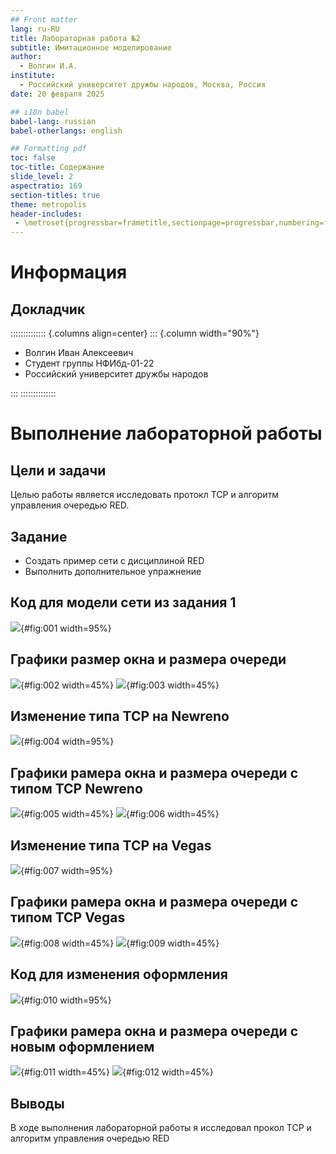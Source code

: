 ```yaml
---
## Front matter
lang: ru-RU
title: Лабораторная работа №2
subtitle: Имитационное моделирование
author:
  - Волгин И.А.
institute:
  - Российский университет дружбы народов, Москва, Россия
date: 20 февраля 2025

## i18n babel
babel-lang: russian
babel-otherlangs: english

## Formatting pdf
toc: false
toc-title: Содержание
slide_level: 2
aspectratio: 169
section-titles: true
theme: metropolis
header-includes:
 - \metroset{progressbar=frametitle,sectionpage=progressbar,numbering=fraction}
---
```


# Информация

## Докладчик

:::::::::::::: {.columns align=center}
::: {.column width="90%"}

  * Волгин Иван Алексеевич
  * Студент группы НФИбд-01-22 
  * Российский университет дружбы народов

:::
::::::::::::::

# Выполнение лабораторной работы

## Цели и задачи

Целью работы является исследовать протокл TCP и алгоритм управления очередью RED.

## Задание

- Создать пример сети с дисциплиной RED
- Выполнить дополнительное упражнение

## Код для модели сети из задания 1

![](image/1.png){#fig:001 width=95%}

## Графики размер окна и размера очереди

![](image/2.png){#fig:002 width=45%}
![](image/3.png){#fig:003 width=45%}

## Изменение типа TCP на Newreno

![](image/4.png){#fig:004 width=95%}

## Графики рамера окна и размера очереди с типом TCP Newreno 

![](image/5.png){#fig:005 width=45%}
![](image/6.png){#fig:006 width=45%}

## Изменение типа TCP на Vegas

![](image/7.png){#fig:007 width=95%}

## Графики рамера окна и размера очереди с типом TCP Vegas

![](image/8.png){#fig:008 width=45%}
![](image/9.png){#fig:009 width=45%}

## Код для изменения оформления

![](image/10.png){#fig:010 width=95%}

## Графики рамера окна и размера очереди с новым оформлением

![](image/11.png){#fig:011 width=45%}
![](image/12.png){#fig:012 width=45%} 

## Выводы

В ходе выполнения лабораторной работы я исследовал прокол TCP и алгоритм управления очередью RED
